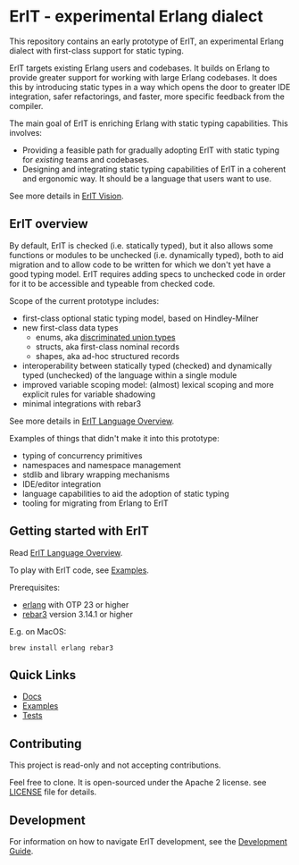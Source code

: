 # ErlT - experimental Erlang dialect

This repository contains an early prototype of ErlT, an experimental Erlang
dialect with first-class support for static typing.

ErlT targets existing Erlang users and codebases. It builds on Erlang to
provide greater support for working with large Erlang codebases. It does this
by introducing static types in a way which opens the door to greater IDE
integration, safer refactorings, and faster, more specific feedback from the
compiler.

The main goal of ErlT is enriching Erlang with static typing capabilities. This
involves:

- Providing a feasible path for gradually adopting ErlT with static typing for
  *existing* teams and codebases.
- Designing and integrating static typing capabilities of ErlT in a coherent and
  ergonomic way. It should be a language that users want to use.

See more details in [ErlT Vision](doc/vision.md).


## ErlT overview

By default, ErlT is checked (i.e. statically typed), but it also allows some
functions or modules to be unchecked (i.e. dynamically typed), both to aid
migration and to allow code to be written for which we don't yet have a good
typing model. ErlT requires adding specs to unchecked code in order for it to
be accessible and typeable from checked code.

Scope of the current prototype includes:

- first-class optional static typing model, based on Hindley-Milner
- new first-class data types
    - enums, aka [discriminated union types](https://en.wikipedia.org/wiki/Algebraic_data_type)
    - structs, aka first-class nominal records
    - shapes, aka ad-hoc structured records
- interoperability between statically typed (checked) and dynamically typed
  (unchecked) of the language within a single module
- improved variable scoping model: (almost) lexical scoping and more explicit rules for
  variable shadowing
- minimal integrations with rebar3

See more details in [ErlT Language Overview](./doc/language_overview.md).

Examples of things that didn't make it into this prototype:

- typing of concurrency primitives
- namespaces and namespace management
- stdlib and library wrapping mechanisms
- IDE/editor integration
- language capabilities to aid the adoption of static typing
- tooling for migrating from Erlang to ErlT


## Getting started with ErlT

Read [ErlT Language Overview](./doc/language_overview.md).

To play with ErlT code, see [Examples](./examples).

Prerequisites:

- [erlang](https://www.erlang.org/) with OTP 23 or higher
- [rebar3](https://www.rebar3.org/) version 3.14.1 or higher

E.g. on MacOS:

```
brew install erlang rebar3
```


## Quick Links

- [Docs](./doc)
- [Examples](./examples)
- [Tests](./tests)


## Contributing

This project is read-only and not accepting contributions.

Feel free to clone. It is open-sourced under the Apache 2 license. see
[LICENSE](./LICENSE) file for details.


## Development

For information on how to navigate ErlT development, see the [Development
Guide](doc/development.md).
